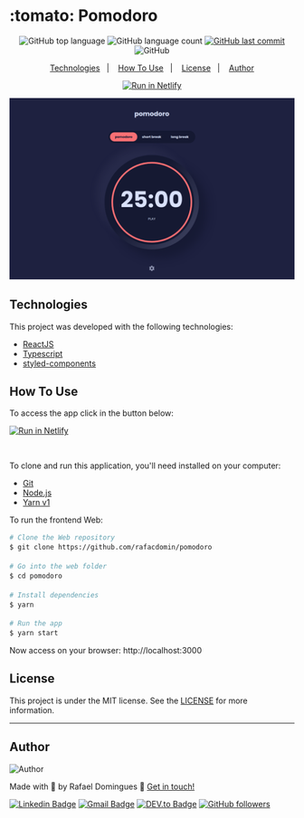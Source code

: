 <h1 align="start">
    :tomato: Pomodoro
    <br>
</h1>

<p align="center">
  <img alt="GitHub top language" src="https://img.shields.io/github/languages/top/rafacdomin/pomodoro.svg">

  <img alt="GitHub language count" src="https://img.shields.io/github/languages/count/rafacdomin/pomodoro.svg">

  <a href="https://github.com/rafacdomin/pomodoro/commits/master">
    <img alt="GitHub last commit" src="https://img.shields.io/github/last-commit/rafacdomin/pomodoro.svg">
  </a>

  <img alt="GitHub" src="https://img.shields.io/github/license/rafacdomin/pomodoro.svg">
</p>

<p align="center">
  <a href="#technologies">Technologies</a>&nbsp;&nbsp;&nbsp;|&nbsp;&nbsp;&nbsp;
  <a href="#how-to-use">How To Use</a>&nbsp;&nbsp;&nbsp;|&nbsp;&nbsp;&nbsp;
  <a href="#license">License</a>&nbsp;&nbsp;&nbsp;|&nbsp;&nbsp;&nbsp;
  <a href="#author">Author</a>
</p>

<p align="center">
     <a href="https://rf-pomodoro.netlify.app/" target="_blank"><img src="https://api.netlify.com/api/v1/badges/d1c1ed5d-235a-462a-a476-674b26a233f6/deploy-status" alt="Run in Netlify"></a>
</p>

<img src="https://github.com/rafacdomin/pomodoro/blob/main/.github/preview.png?raw=true">

## Technologies

This project was developed with the following technologies:

- [ReactJS](https://reactjs.org/)
- [Typescript](https://www.typescriptlang.org/)
- [styled-components](https://styled-components.com/)

## How To Use

To access the app click in the button below:
<p align="start">
     <a href="https://rf-pomodoro.netlify.app/" target="_blank"><img src="https://api.netlify.com/api/v1/badges/d1c1ed5d-235a-462a-a476-674b26a233f6/deploy-status" alt="Run in Netlify"></a>
</p>

<br />

To clone and run this application, you'll need installed on your computer:
- [Git](https://git-scm.com)
- [Node.js](https://nodejs.org/)
- [Yarn v1](https://classic.yarnpkg.com/)

To run the frontend Web:

```bash
# Clone the Web repository
$ git clone https://github.com/rafacdomin/pomodoro

# Go into the web folder
$ cd pomodoro

# Install dependencies
$ yarn

# Run the app
$ yarn start
```

Now access on your browser: http://localhost:3000

## License

This project is under the MIT license. See the [LICENSE](https://github.com/rafacdomin/pomodoro/blob/master/LICENSE) for more information.

---

## Author

<img  border-radius="50px" src="https://avatars3.githubusercontent.com/u/40310160?s=460&u=d2babe9b7f1c365955699550074910a1957525c8&v=4" width="100px" alt="Author"/>

Made with :purple_heart: by Rafael Domingues :wave: [Get in touch!](https://www.linkedin.com/in/rafaelcodomingues/)

[![Linkedin Badge](https://img.shields.io/badge/-Rafael_Domingues-blue?style=flat-square&logo=Linkedin&logoColor=white&link=https://www.linkedin.com/in/rafaelcodomingues/)](https://www.linkedin.com/in/rafaelcodomingues/)
[![Gmail Badge](https://img.shields.io/badge/-rafaelcodomingues@gmail.com-c14438?style=flat-square&logo=Gmail&logoColor=white&link=mailto:rafaelcodomingues@gmail.com)](mailto:rafaelcodomingues@gmail.com)
[![DEV.to Badge](https://img.shields.io/badge/DEV.to-rafacdomin-black)](https://dev.to/rafacdomin)
[![GitHub followers](https://img.shields.io/github/followers/rafacdomin?label=Follow&style=social)](https://github.com/rafacdomin/?tab=follow)
